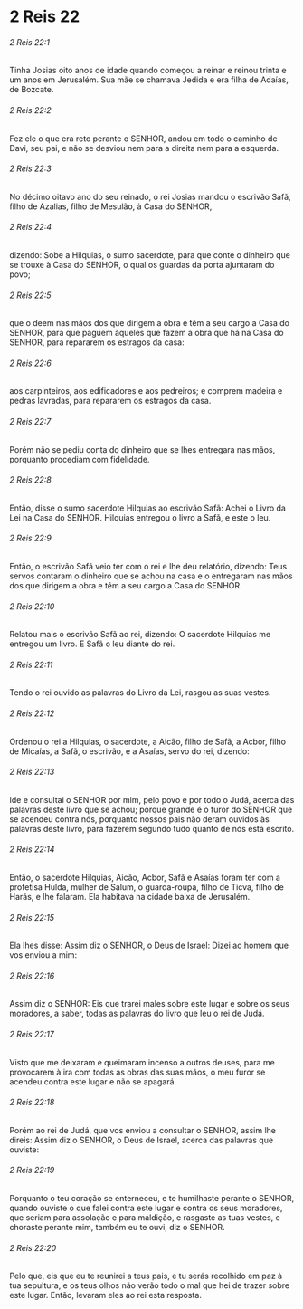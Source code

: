 # 2 Reis 22

###### 2 Reis 22:1

Tinha Josias oito anos de idade quando começou a reinar e reinou trinta e um anos em Jerusalém. Sua mãe se chamava Jedida e era filha de Adaías, de Bozcate.

###### 2 Reis 22:2

Fez ele o que era reto perante o SENHOR, andou em todo o caminho de Davi, seu pai, e não se desviou nem para a direita nem para a esquerda.

###### 2 Reis 22:3

No décimo oitavo ano do seu reinado, o rei Josias mandou o escrivão Safã, filho de Azalias, filho de Mesulão, à Casa do SENHOR,

###### 2 Reis 22:4

dizendo: Sobe a Hilquias, o sumo sacerdote, para que conte o dinheiro que se trouxe à Casa do SENHOR, o qual os guardas da porta ajuntaram do povo;

###### 2 Reis 22:5

que o deem nas mãos dos que dirigem a obra e têm a seu cargo a Casa do SENHOR, para que paguem àqueles que fazem a obra que há na Casa do SENHOR, para repararem os estragos da casa:

###### 2 Reis 22:6

aos carpinteiros, aos edificadores e aos pedreiros; e comprem madeira e pedras lavradas, para repararem os estragos da casa.

###### 2 Reis 22:7

Porém não se pediu conta do dinheiro que se lhes entregara nas mãos, porquanto procediam com fidelidade.

###### 2 Reis 22:8

Então, disse o sumo sacerdote Hilquias ao escrivão Safã: Achei o Livro da Lei na Casa do SENHOR. Hilquias entregou o livro a Safã, e este o leu.

###### 2 Reis 22:9

Então, o escrivão Safã veio ter com o rei e lhe deu relatório, dizendo: Teus servos contaram o dinheiro que se achou na casa e o entregaram nas mãos dos que dirigem a obra e têm a seu cargo a Casa do SENHOR.

###### 2 Reis 22:10

Relatou mais o escrivão Safã ao rei, dizendo: O sacerdote Hilquias me entregou um livro. E Safã o leu diante do rei.

###### 2 Reis 22:11

Tendo o rei ouvido as palavras do Livro da Lei, rasgou as suas vestes.

###### 2 Reis 22:12

Ordenou o rei a Hilquias, o sacerdote, a Aicão, filho de Safã, a Acbor, filho de Micaías, a Safã, o escrivão, e a Asaías, servo do rei, dizendo:

###### 2 Reis 22:13

Ide e consultai o SENHOR por mim, pelo povo e por todo o Judá, acerca das palavras deste livro que se achou; porque grande é o furor do SENHOR que se acendeu contra nós, porquanto nossos pais não deram ouvidos às palavras deste livro, para fazerem segundo tudo quanto de nós está escrito.

###### 2 Reis 22:14

Então, o sacerdote Hilquias, Aicão, Acbor, Safã e Asaías foram ter com a profetisa Hulda, mulher de Salum, o guarda-roupa, filho de Ticva, filho de Harás, e lhe falaram. Ela habitava na cidade baixa de Jerusalém.

###### 2 Reis 22:15

Ela lhes disse: Assim diz o SENHOR, o Deus de Israel: Dizei ao homem que vos enviou a mim:

###### 2 Reis 22:16

Assim diz o SENHOR: Eis que trarei males sobre este lugar e sobre os seus moradores, a saber, todas as palavras do livro que leu o rei de Judá.

###### 2 Reis 22:17

Visto que me deixaram e queimaram incenso a outros deuses, para me provocarem à ira com todas as obras das suas mãos, o meu furor se acendeu contra este lugar e não se apagará.

###### 2 Reis 22:18

Porém ao rei de Judá, que vos enviou a consultar o SENHOR, assim lhe direis: Assim diz o SENHOR, o Deus de Israel, acerca das palavras que ouviste:

###### 2 Reis 22:19

Porquanto o teu coração se enterneceu, e te humilhaste perante o SENHOR, quando ouviste o que falei contra este lugar e contra os seus moradores, que seriam para assolação e para maldição, e rasgaste as tuas vestes, e choraste perante mim, também eu te ouvi, diz o SENHOR.

###### 2 Reis 22:20

Pelo que, eis que eu te reunirei a teus pais, e tu serás recolhido em paz à tua sepultura, e os teus olhos não verão todo o mal que hei de trazer sobre este lugar. Então, levaram eles ao rei esta resposta.

